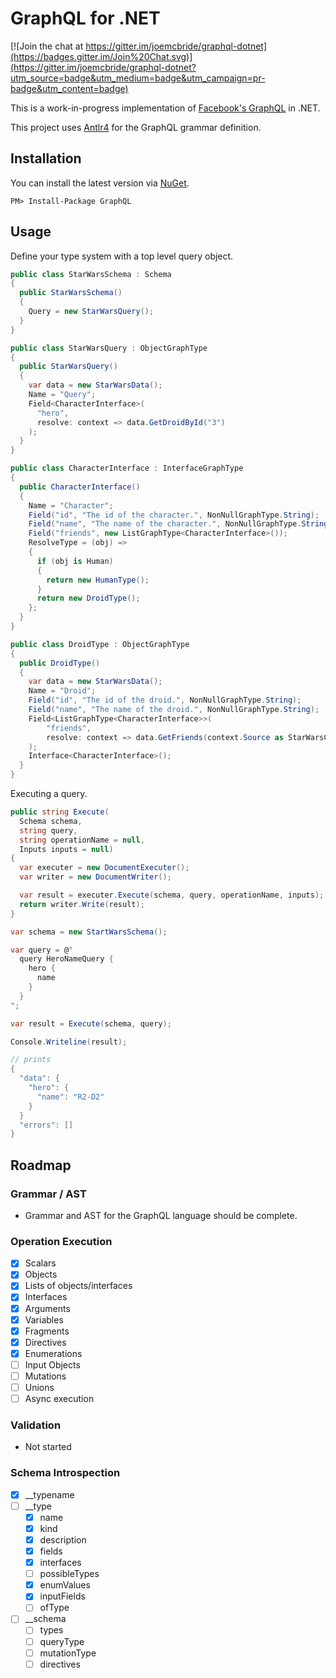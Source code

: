 # GraphQL for .NET

[![Join the chat at https://gitter.im/joemcbride/graphql-dotnet](https://badges.gitter.im/Join%20Chat.svg)](https://gitter.im/joemcbride/graphql-dotnet?utm_source=badge&utm_medium=badge&utm_campaign=pr-badge&utm_content=badge)

This is a work-in-progress implementation of [Facebook's GraphQL](https://github.com/facebook/graphql) in .NET.

This project uses [Antlr4](https://github.com/tunnelvisionlabs/antlr4cs) for the GraphQL grammar definition.

## Installation

You can install the latest version via [NuGet](https://www.nuget.org/packages/GraphQL/).

`PM> Install-Package GraphQL`

## Usage

Define your type system with a top level query object.

```csharp
public class StarWarsSchema : Schema
{
  public StarWarsSchema()
  {
    Query = new StarWarsQuery();
  }
}

public class StarWarsQuery : ObjectGraphType
{
  public StarWarsQuery()
  {
    var data = new StarWarsData();
    Name = "Query";
    Field<CharacterInterface>(
      "hero",
      resolve: context => data.GetDroidById("3")
    );
  }
}

public class CharacterInterface : InterfaceGraphType
{
  public CharacterInterface()
  {
    Name = "Character";
    Field("id", "The id of the character.", NonNullGraphType.String);
    Field("name", "The name of the character.", NonNullGraphType.String);
    Field("friends", new ListGraphType<CharacterInterface>());
    ResolveType = (obj) =>
    {
      if (obj is Human)
      {
        return new HumanType();
      }
      return new DroidType();
    };
  }
}

public class DroidType : ObjectGraphType
{
  public DroidType()
  {
    var data = new StarWarsData();
    Name = "Droid";
    Field("id", "The id of the droid.", NonNullGraphType.String);
    Field("name", "The name of the droid.", NonNullGraphType.String);
    Field<ListGraphType<CharacterInterface>>(
        "friends",
        resolve: context => data.GetFriends(context.Source as StarWarsCharacter)
    );
    Interface<CharacterInterface>();
  }
}
```

Executing a query.

```csharp
public string Execute(
  Schema schema,
  string query,
  string operationName = null,
  Inputs inputs = null)
{
  var executer = new DocumentExecuter();
  var writer = new DocumentWriter();

  var result = executer.Execute(schema, query, operationName, inputs);
  return writer.Write(result);
}

var schema = new StartWarsSchema();

var query = @"
  query HeroNameQuery {
    hero {
      name
    }
  }
";

var result = Execute(schema, query);

Console.Writeline(result);

// prints
{
  "data": {
    "hero": {
      "name": "R2-D2"
    }
  }
  "errors": []
}
```

## Roadmap

### Grammar / AST
- Grammar and AST for the GraphQL language should be complete.

### Operation Execution
- [x] Scalars
- [x] Objects
- [x] Lists of objects/interfaces
- [x] Interfaces
- [x] Arguments
- [x] Variables
- [x] Fragments
- [x] Directives
- [x] Enumerations
- [ ] Input Objects
- [ ] Mutations
- [ ] Unions
- [ ] Async execution

### Validation
- Not started

### Schema Introspection
- [x] __typename
- [ ] __type
  - [x] name
  - [x] kind
  - [x] description
  - [x] fields
  - [x] interfaces
  - [ ] possibleTypes
  - [x] enumValues
  - [x] inputFields
  - [ ] ofType
- [ ] __schema
  - [ ] types
  - [ ] queryType
  - [ ] mutationType
  - [ ] directives
